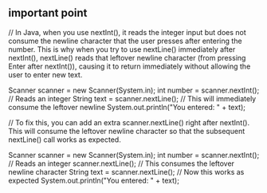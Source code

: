 
## important point

// In Java, when you use nextInt(), it reads the integer input but does not consume the newline character that 
the user presses after entering the number. This is why when you try to use nextLine() immediately after nextInt(), 
nextLine() reads that leftover newline character (from pressing Enter after nextInt()), 
causing it to return immediately without allowing the user to enter new text.

Scanner scanner = new Scanner(System.in);
int number = scanner.nextInt(); // Reads an integer
String text = scanner.nextLine(); // This will immediately consume the leftover newline
System.out.println("You entered: " + text);

// To fix this, you can add an extra scanner.nextLine() right after nextInt(). This will consume the leftover 
newline character so that the subsequent nextLine() call works as expected.

Scanner scanner = new Scanner(System.in);
int number = scanner.nextInt(); // Reads an integer
scanner.nextLine(); // This consumes the leftover newline character
String text = scanner.nextLine(); // Now this works as expected
System.out.println("You entered: " + text);




